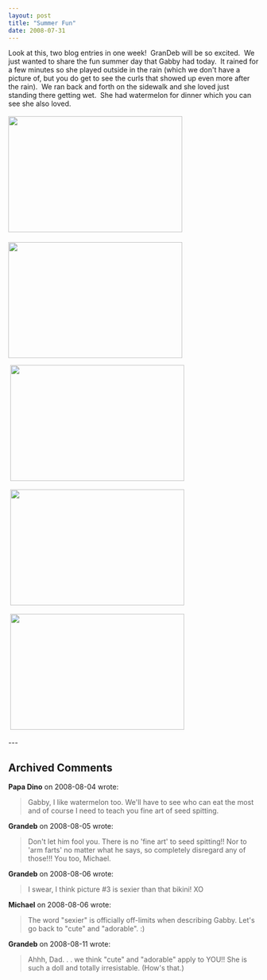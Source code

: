 ```yaml
---
layout: post
title: "Summer Fun"
date: 2008-07-31
---
```


<p>Look at this, two blog entries in one week!  GranDeb will be so excited.  We just wanted to share the fun summer day that Gabby had today.  It rained for a few minutes so she played outside in the rain (which we don't have a picture of, but you do get to see the curls that showed up even more after the rain).  We ran back and forth on the sidewalk and she loved just standing there getting wet.  She had watermelon for dinner which you can see she also loved.    <br/>
<br/>
<img alt="" height="233" src="/thepaladinos/assets/images/2008-07-31-DSC_0028(Custom).JPG" width="350"/> <br/>
<br/>
<img alt="" height="233" src="/thepaladinos/assets/images/2008-07-31-DSC_0029(Custom).JPG" width="350"/></p>
<p> <img alt="" height="233" src="/thepaladinos/assets/images/2008-07-31-DSC_0033(Custom).JPG" width="350"/></p>
<p> <img alt="" height="233" src="/thepaladinos/assets/images/2008-07-31-DSC_0035(Custom).JPG" width="350"/></p>
<p> <img alt="" height="233" src="/thepaladinos/assets/images/2008-07-31-DSC_0044(Custom).JPG" width="350"/></p>
---

## Archived Comments

**Papa Dino** on 2008-08-04 wrote:

> Gabby, I like watermelon too. We'll have to see who can eat the most and of course I need to teach you fine art of seed spitting.

**Grandeb** on 2008-08-05 wrote:

> Don't let him fool you.  There is no 'fine art' to seed spitting!!  Nor to 'arm farts' no matter what he says, so completely disregard any of those!!!  You too, Michael.

**Grandeb** on 2008-08-06 wrote:

> I swear, I think picture #3 is sexier than that bikini!  XO

**Michael** on 2008-08-06 wrote:

> The word "sexier" is officially off-limits when describing Gabby.  Let's go back to "cute" and "adorable". :)

**Grandeb** on 2008-08-11 wrote:

> Ahhh, Dad. . . we think "cute" and "adorable" apply to YOU!!  She is such a doll and totally irresistable.  (How's that.)

